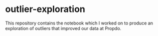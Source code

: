 # outlier-exploration
This repository contains the notebook which I worked on to produce an exploration of outliers that improved our data at Propdo.
